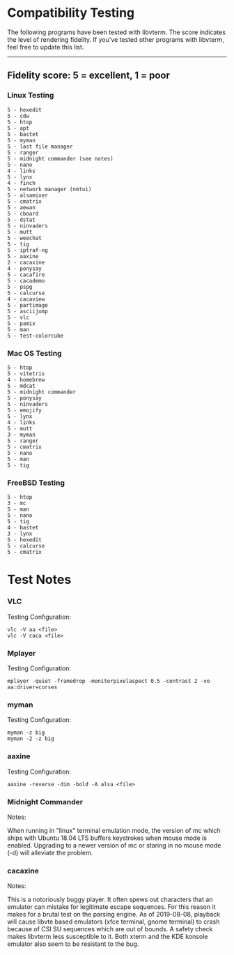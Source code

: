 # Compatibility Testing #

The following programs have been tested with libvterm.  The score
indicates the level of rendering fidelity.  If you've tested
other programs with libvterm, feel free to update this list.

---
Fidelity score: 5 = excellent, 1 = poor
---

### Linux Testing ###

```
5 - hexedit
5 - cdw
5 - htop
5 - apt
5 - bastet
5 - myman
5 - last file manager
5 - ranger
5 - midnight commander (see notes)
5 - nano
4 - links
5 - lynx
4 - finch
5 - network manager (nmtui)
5 - alsamixer
5 - cmatrix
5 - aewan
5 - cboard
5 - dstat
5 - ninvaders
5 - mutt
5 - weechat
5 - tig
5 - iptraf-ng
5 - aaxine
2 - cacaxine
4 - ponysay
5 - cacafire
5 - cacademo
5 - pspg
5 - calcurse
4 - cacaview
5 - partimage
5 - asciijump
5 - vlc
5 - pamix
5 - man
5 - test-colorcube
```

### Mac OS Testing ###

```
5 - htop
5 - vitetris
4 - homebrew
5 - mdcat
5 - midnight commander
5 - ponysay
5 - ninvaders
5 - emojify
5 - lynx
4 - links
5 - mutt
3 - myman
5 - ranger
5 - cmatrix
5 - nano
5 - man
5 - tig
```

### FreeBSD Testing ###

```
5 - htop
3 - mc
5 - man
5 - nano
5 - tig
4 - bastet
3 - lynx
5 - hexedit
5 - calcurse
5 - cmatrix
```

# Test Notes #


### VLC ###

Testing Configuration:

```
vlc -V aa <file>
vlc -V caca <file>
```

### Mplayer ###

Testing Configuration:

```
mplayer -quiet -framedrop -monitorpixelaspect 0.5 -contrast 2 -vo aa:driver=curses
```

### myman ###

Testing Configuration:

```
myman -z big
myman -2 -z big
```

### aaxine ### 

Testing Configuration:

```
aaxine -reverse -dim -bold -A alsa <file>
```

### Midnight Commander ###

Notes:

When running in "linux" terminal emulation mode, the version of mc which
ships with Ubuntu 18.04 LTS buffers keystrokes when mouse mode is enabled.
Upgrading to a newer version of mc or staring in no mouse mode (-d) will
alleviate the problem.


### cacaxine ###

Notes:

This is a notoriously buggy player.  It often spews out characters that an
emulator can mistake for legitimate escape sequences.  For this reason
it makes for a brutal test on the parsing engine.  As of 2019-08-08,
playback will cause libvte based emulators (xfce terminal, gnome terminal)
to crash because of CSI SU sequences which are out of bounds.  A safety
check makes libvterm less susceptible to it.  Both xterm and the  KDE
konsole emulator also seem to be resistant to the bug.
